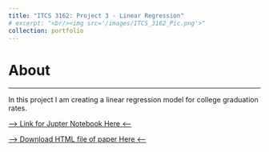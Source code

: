 ```yaml
---
title: "ITCS 3162: Project 3 - Linear Regression"
# excerpt: "<br/><img src='/images/ITCS_3162_Pic.png'>"
collection: portfolio
---
```

# About
---
In this project I am creating a linear regression model for college graduation rates. 

<!-- Fix this part -->
[--> Link for Jupter Notebook Here <--](http://damullutkid.github.io/files/project3reg.html) 

[--> Download HTML file of paper Here <--](http://damullutkid.github.io/files/Project_3_Regression_Jesus_Barrera_Mejia.pdf) 

